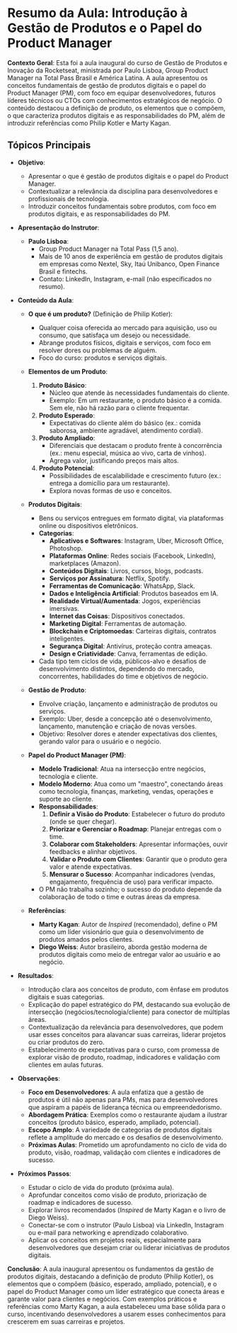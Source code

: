 # Resumo da Aula: Introdução à Gestão de Produtos e o Papel do Product Manager

**Contexto Geral**: Esta foi a aula inaugural do curso de Gestão de Produtos e Inovação da Rocketseat, ministrada por Paulo Lisboa, Group Product Manager na Total Pass Brasil e América Latina. A aula apresentou os conceitos fundamentais de gestão de produtos digitais e o papel do Product Manager (PM), com foco em equipar desenvolvedores, futuros líderes técnicos ou CTOs com conhecimentos estratégicos de negócio. O conteúdo destacou a definição de produto, os elementos que o compõem, o que caracteriza produtos digitais e as responsabilidades do PM, além de introduzir referências como Philip Kotler e Marty Kagan.

## Tópicos Principais

- **Objetivo**:
  - Apresentar o que é gestão de produtos digitais e o papel do Product Manager.
  - Contextualizar a relevância da disciplina para desenvolvedores e profissionais de tecnologia.
  - Introduzir conceitos fundamentais sobre produtos, com foco em produtos digitais, e as responsabilidades do PM.

- **Apresentação do Instrutor**:
  - **Paulo Lisboa**:
    - Group Product Manager na Total Pass (1,5 ano).
    - Mais de 10 anos de experiência em gestão de produtos digitais em empresas como Nextel, Sky, Itaú Unibanco, Open Finance Brasil e fintechs.
    - Contato: LinkedIn, Instagram, e-mail (não especificados no resumo).

- **Conteúdo da Aula**:
  - **O que é um produto?** (Definição de Philip Kotler):
    - Qualquer coisa oferecida ao mercado para aquisição, uso ou consumo, que satisfaça um desejo ou necessidade.
    - Abrange produtos físicos, digitais e serviços, com foco em resolver dores ou problemas de alguém.
    - Foco do curso: produtos e serviços digitais.

  - **Elementos de um Produto**:
    1. **Produto Básico**:
       - Núcleo que atende às necessidades fundamentais do cliente.
       - Exemplo: Em um restaurante, o produto básico é a comida. Sem ele, não há razão para o cliente frequentar.
    2. **Produto Esperado**:
       - Expectativas do cliente além do básico (ex.: comida saborosa, ambiente agradável, atendimento cordial).
    3. **Produto Ampliado**:
       - Diferenciais que destacam o produto frente à concorrência (ex.: menu especial, música ao vivo, carta de vinhos).
       - Agrega valor, justificando preços mais altos.
    4. **Produto Potencial**:
       - Possibilidades de escalabilidade e crescimento futuro (ex.: entrega a domicílio para um restaurante).
       - Explora novas formas de uso e conceitos.

  - **Produtos Digitais**:
    - Bens ou serviços entregues em formato digital, via plataformas online ou dispositivos eletrônicos.
    - **Categorias**:
      - **Aplicativos e Softwares**: Instagram, Uber, Microsoft Office, Photoshop.
      - **Plataformas Online**: Redes sociais (Facebook, LinkedIn), marketplaces (Amazon).
      - **Conteúdos Digitais**: Livros, cursos, blogs, podcasts.
      - **Serviços por Assinatura**: Netflix, Spotify.
      - **Ferramentas de Comunicação**: WhatsApp, Slack.
      - **Dados e Inteligência Artificial**: Produtos baseados em IA.
      - **Realidade Virtual/Aumentada**: Jogos, experiências imersivas.
      - **Internet das Coisas**: Dispositivos conectados.
      - **Marketing Digital**: Ferramentas de automação.
      - **Blockchain e Criptomoedas**: Carteiras digitais, contratos inteligentes.
      - **Segurança Digital**: Antivírus, proteção contra ameaças.
      - **Design e Criatividade**: Canva, ferramentas de edição.
    - Cada tipo tem ciclos de vida, públicos-alvo e desafios de desenvolvimento distintos, dependendo do mercado, concorrentes, habilidades do time e objetivos de negócio.

  - **Gestão de Produto**:
    - Envolve criação, lançamento e administração de produtos ou serviços.
    - Exemplo: Uber, desde a concepção até o desenvolvimento, lançamento, manutenção e criação de novas versões.
    - Objetivo: Resolver dores e atender expectativas dos clientes, gerando valor para o usuário e o negócio.

  - **Papel do Product Manager (PM)**:
    - **Modelo Tradicional**: Atua na intersecção entre negócios, tecnologia e cliente.
    - **Modelo Moderno**: Atua como um "maestro", conectando áreas como tecnologia, finanças, marketing, vendas, operações e suporte ao cliente.
    - **Responsabilidades**:
      1. **Definir a Visão do Produto**: Estabelecer o futuro do produto (onde se quer chegar).
      2. **Priorizar e Gerenciar o Roadmap**: Planejar entregas com o time.
      3. **Colaborar com Stakeholders**: Apresentar informações, ouvir feedbacks e alinhar objetivos.
      4. **Validar o Produto com Clientes**: Garantir que o produto gera valor e atende expectativas.
      5. **Mensurar o Sucesso**: Acompanhar indicadores (vendas, engajamento, frequência de uso) para verificar impacto.
    - O PM não trabalha sozinho; o sucesso do produto depende da colaboração de todo o time e outras áreas da empresa.

  - **Referências**:
    - **Marty Kagan**: Autor de *Inspired* (recomendado), define o PM como um líder visionário que guia o desenvolvimento de produtos amados pelos clientes.
    - **Diego Weiss**: Autor brasileiro, aborda gestão moderna de produtos digitais como meio de entregar valor ao usuário e ao negócio.

- **Resultados**:
  - Introdução clara aos conceitos de produto, com ênfase em produtos digitais e suas categorias.
  - Explicação do papel estratégico do PM, destacando sua evolução de intersecção (negócios/tecnologia/cliente) para conector de múltiplas áreas.
  - Contextualização da relevância para desenvolvedores, que podem usar esses conceitos para alavancar suas carreiras, liderar projetos ou criar produtos do zero.
  - Estabelecimento de expectativas para o curso, com promessa de explorar visão de produto, roadmap, indicadores e validação com clientes em aulas futuras.

- **Observações**:
  - **Foco em Desenvolvedores**: A aula enfatiza que a gestão de produtos é útil não apenas para PMs, mas para desenvolvedores que aspiram a papéis de liderança técnica ou empreendedorismo.
  - **Abordagem Prática**: Exemplos como o restaurante ajudam a ilustrar conceitos (produto básico, esperado, ampliado, potencial).
  - **Escopo Amplo**: A variedade de categorias de produtos digitais reflete a amplitude do mercado e os desafios de desenvolvimento.
  - **Próximas Aulas**: Prometido um aprofundamento no ciclo de vida do produto, visão, roadmap, validação com clientes e indicadores de sucesso.

- **Próximos Passos**:
  - Estudar o ciclo de vida do produto (próxima aula).
  - Aprofundar conceitos como visão de produto, priorização de roadmap e indicadores de sucesso.
  - Explorar livros recomendados (*Inspired* de Marty Kagan e o livro de Diego Weiss).
  - Conectar-se com o instrutor (Paulo Lisboa) via LinkedIn, Instagram ou e-mail para networking e aprendizado colaborativo.
  - Aplicar os conceitos em projetos reais, especialmente para desenvolvedores que desejam criar ou liderar iniciativas de produtos digitais.

**Conclusão**: A aula inaugural apresentou os fundamentos da gestão de produtos digitais, destacando a definição de produto (Philip Kotler), os elementos que o compõem (básico, esperado, ampliado, potencial), e o papel do Product Manager como um líder estratégico que conecta áreas e garante valor para clientes e negócios. Com exemplos práticos e referências como Marty Kagan, a aula estabeleceu uma base sólida para o curso, incentivando desenvolvedores a usarem esses conhecimentos para crescerem em suas carreiras e projetos.